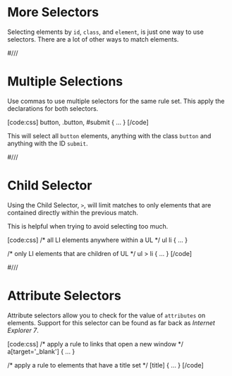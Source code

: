 # More Selectors

Selecting elements by `id`, `class`, and `element`, is just one way to use selectors. There are a lot of other ways to match elements.


#///

# Multiple Selections

Use commas to use multiple selectors for the same rule set. This apply the declarations for both selectors.

[code:css]
button, .button, #submit { ... }
[/code]

This will select all `button` elements, anything with the class `button` and anything with the ID `submit`.



#///

# Child Selector

Using the Child Selector, `>`, will limit matches to only elements that are contained directly within the previous match.

This is helpful when trying to avoid selecting too much.

[code:css]
/* all LI elements anywhere within a UL */
ul li { ... }

/* only LI elements that are children of UL */
ul &gt; li { ... }
[/code]



#///

# Attribute Selectors

Attribute selectors allow you to check for the value of `attributes` on elements. Support for this selector can be found as far back as *Internet Explorer 7*.

[code:css]
/* apply a rule to links that open a new window */
a[target='_blank'] { ... }

/* apply a rule to elements that have a title set */
[title] { ... }
[/code]
